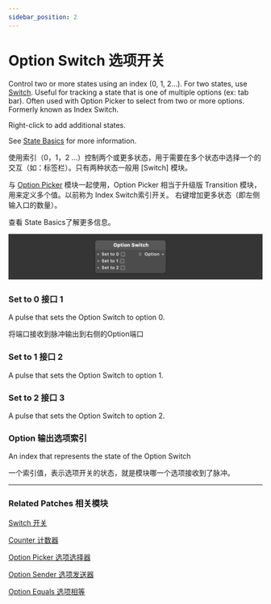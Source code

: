```yaml
---
sidebar_position: 2
---
```


# Option Switch 选项开关

Control two or more states using an index (0, 1, 2…). For two states, use [Switch](./Switch.md). Useful for tracking a state that is one of multiple options (ex: tab bar). Often used with Option Picker to select from two or more options. Formerly known as Index Switch.

Right-click to add additional states.

See [State Basics](./../Patch%20Editor/States.md) for more information.

使用索引（0，1，2 ...）控制两个或更多状态，用于需要在多个状态中选择一个的交互（如：标签栏）。只有两种状态一般用 [Switch] 模块。

与 [Option Picker](./Option%20Picker.md) 模块一起使用，Option Picker 相当于升级版 Transition 模块，用来定义多个值。以前称为 Index Switch索引开关。 右键增加更多状态（即左侧输入口的数量）。

查看  State Basics了解更多信息。

![Image](./../../../static/img/docs/Utility/option-switch.png)

### Set to 0 接口 1

A pulse that sets the Option Switch to option 0.

将端口接收到脉冲输出到右侧的Option端口

### Set to 1 接口 2

A pulse that sets the Option Switch to option 1.

### Set to 2 接口 3

A pulse that sets the Option Switch to option 2.

### Option 输出选项索引

An index that represents the state of the Option Switch

一个索引值，表示选项开关的状态，就是模块哪一个选项接收到了脉冲。

------

### Related Patches 相关模块

[Switch 开关](./Switch.md)

[Counter 计数器](./Counter.md)

[Option Picker 选项选择器](./Option%20Picker.md)

[Option Sender 选项发送器](./Option%20Sender.md)

[Option Equals 选项相等](./Option%20Equals.md)
